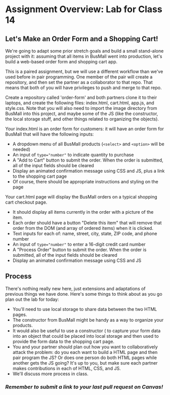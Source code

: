 # Assignment Overview: Lab for Class 14

## Let's Make an Order Form and a Shopping Cart!

We're going to adapt some prior stretch goals and build a small stand-alone project with it: assuming that all items in BusMall went into production, let's build a web-based order form and shopping cart app.

This is a paired assignment, but we will use a different workflow than we've used before in pair programming. One member of the pair will create a repository, and then set the partner as a collaborator to that repo. That means that both of you will have privileges to push and merge to that repo.

Create a repository called 'order-form' and both partners clone it to their laptops, and create the following files: index.html, cart.html, app.js, and style.css. Note that you will also need to import the image directory from BusMall into this project, and maybe some of the JS (like the constructor, the local storage stuff, and other things related to organizing the objects).

Your index.html is an order form for customers: it will have an order form for BusMall that will have the following inputs:

  - A dropdown menu of all BusMall products (`<select>` and `<option>` will be needed)
  - An input of `type="number"` to indicate quantity to purchase
  - A "Add to Cart" button to submit the order. When the order is submitted, all of the input fields should be cleared
  - Display an animated confirmation message using CSS and JS, plus a link to the shopping cart page
  - Of course, there should be appropriate instructions and styling on the page

  Your cart.html page will display the BusMall orders on a typical shopping cart checkout page.
  
  - It should display all items currently in the order with a picture of the item.
  - Each order should have a button "Delete this item" that will remove that order from the DOM (and array of ordered items) when it is clicked.
  - Text inputs for each of: name, street, city, state, ZIP code, and phone number
  - An input of `type="number"` to enter a 16-digit credit card number
  - A "Process Order" button to submit the order. When the order is submitted, all of the input fields should be cleared
  - Display an animated confirmation message using CSS and JS


## Process

There's nothing really new here, just extensions and adaptations of previous things we have done. Here's some things to think about as you go plan out the lab for today:

- You'll need to use local storage to share data between the two HTML pages.
- The constructor from BusMall might be handy as a way to organize your products.
- It would also be useful to use a constructor ( to capture your form data into an object that could be placed into local storage and then used to provide the form data to the shopping cart page.
- You and your partner should plan out how you want to collaboratively attack the problem: do you each want to build a HTML page and then pair program the JS? Or does one person do both HTML pages while another gets the JS going? It's up to you, but make sure each partner makes contributions in each of HTML, CSS, and JS.
- We'll discuss more process in class.

### *Remember to submit a link to your last pull request on Canvas!*
